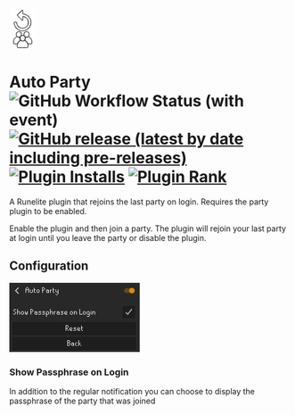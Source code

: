 ![.](https://github.com/neilrush/Auto-Party/blob/master/icon.png?raw=true)

# Auto Party ![GitHub Workflow Status (with event)](https://img.shields.io/github/actions/workflow/status/neilrush/Auto-Pary/javaCI.yml) [![GitHub release (latest by date including pre-releases)](https://img.shields.io/github/v/release/neilrush/Auto-Party?include_prereleases&logo=github)](https://github.com/neilrush/Camera-Keys/releases) [![Plugin Installs](http://img.shields.io/endpoint?url=https://api.runelite.net/pluginhub/shields/installs/plugin/auto-party)](https://runelite.net/plugin-hub/neilrush) [![Plugin Rank](http://img.shields.io/endpoint?url=https://api.runelite.net/pluginhub/shields/rank/plugin/auto-party)](https://runelite.net/plugin-hub)

A Runelite plugin that rejoins the last party on login. Requires the party plugin to be enabled.

Enable the plugin and then join a party. The plugin will rejoin your last party at login until you leave the party or disable the plugin.

## Configuration

![](https://github.com/neilrush/Auto-Party/blob/master/AutoPartyConfig.png?raw=true)

<h3>Show Passphrase on Login</h3>
In addition to the regular notification you can choose to display the 
passphrase of the party that was joined
